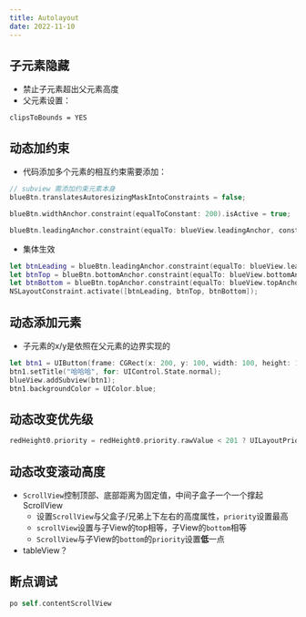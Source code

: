 ```yaml
---
title: Autolayout
date: 2022-11-10
---
```

## 子元素隐藏
* 禁止子元素超出父元素高度
* 父元素设置：
```swfit
clipsToBounds = YES
```
## 动态加约束
* 代码添加多个元素的相互约束需要添加：
```swift
// subview 需添加约束元素本身
blueBtn.translatesAutoresizingMaskIntoConstraints = false;
```
```swift
blueBtn.widthAnchor.constraint(equalToConstant: 200).isActive = true;

blueBtn.leadingAnchor.constraint(equalTo: blueView.leadingAnchor, constant: 100).isActive = true;
```
* 集体生效
```swift
let btnLeading = blueBtn.leadingAnchor.constraint(equalTo: blueView.leadingAnchor, constant: 100);
let btnTop = blueBtn.bottomAnchor.constraint(equalTo: blueView.bottomAnchor, constant: 100);
let btnBottom = blueBtn.topAnchor.constraint(equalTo: blueView.topAnchor, constant: 100);
NSLayoutConstraint.activate([btnLeading, btnTop, btnBottom]);
```
## 动态添加元素
* 子元素的x/y是依照在父元素的边界实现的
```swift
let btn1 = UIButton(frame: CGRect(x: 200, y: 100, width: 100, height: 100));
btn1.setTitle("哈哈哈", for: UIControl.State.normal);
blueView.addSubview(btn1);
btn1.backgroundColor = UIColor.blue;
```
## 动态改变优先级
```swift
redHeight0.priority = redHeight0.priority.rawValue < 201 ? UILayoutPriority(rawValue: 1000.0) : UILayoutPriority(rawValue: 200.0)
```
## 动态改变滚动高度
* `ScrollView`控制顶部、底部距离为固定值，中间子盒子一个一个撑起ScrollView
    * 设置`ScrollView`与父盒子/兄弟上下左右的高度属性，`priority`设置最高
    * `scrollView`设置与子View的top相等，子View的`bottom`相等
    * `ScrollView`与子View的`bottom`的`priority`设置**低**一点
* tableView？
## 断点调试
```swift
po self.contentScrollView
```